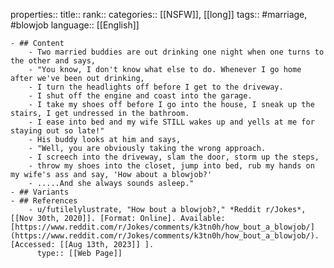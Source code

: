properties::
title::
rank::
categories:: [[NSFW]], [[long]] 
tags:: #marriage, #blowjob
language:: [[English]]

	- ## Content
		- Two married buddies are out drinking one night when one turns to the other and says,
		- "You know, I don't know what else to do. Whenever I go home after we've been out drinking,
		- I turn the headlights off before I get to the driveway.
		- I shut off the engine and coast into the garage.
		- I take my shoes off before I go into the house, I sneak up the stairs, I get undressed in the bathroom.
		- I ease into bed and my wife STILL wakes up and yells at me for staying out so late!"
		- His buddy looks at him and says,
		- "Well, you are obviously taking the wrong approach.
		- I screech into the driveway, slam the door, storm up the steps,
		- throw my shoes into the closet, jump into bed, rub my hands on my wife's ass and say, 'How about a blowjob?'
		- .....And she always sounds asleep."
	- ## Variants
	- ## References
		- u/futilelylustrate, "How bout a blowjob?," *Reddit r/Jokes*, [[Nov 30th, 2020]]. [Format: Online]. Available: [https://www.reddit.com/r/Jokes/comments/k3tn0h/how_bout_a_blowjob/](https://www.reddit.com/r/Jokes/comments/k3tn0h/how_bout_a_blowjob/). [Accessed: [[Aug 13th, 2023]] ].
		  type:: [[Web Page]]
